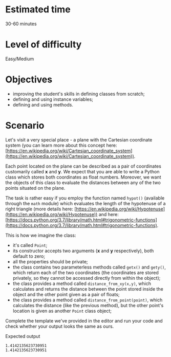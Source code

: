 # Estimated time

30-60 minutes

# Level of difficulty

Easy/Medium

# Objectives

- improving the student's skills in defining classes from scratch;
- defining and using instance variables;
- defining and using methods.

# Scenario

Let's visit a very special place - a plane with the Cartesian coordinate system (you can learn more about this concept here: [https://en.wikipedia.org/wiki/Cartesian_coordinate_system](https://en.wikipedia.org/wiki/Cartesian_coordinate_system)).

Each point located on the plane can be described as a pair of coordinates customarily called **x** and **y**. We expect that you are able to write a Python class which stores both coordinates as float numbers. Moreover, we want the objects of this class to evaluate the distances between any of the two points situated on the plane.

The task is rather easy if you employ the function named `hypot()` (available through the `math` module) which evaluates the length of the hypotenuse of a right triangle (more details here: [https://en.wikipedia.org/wiki/Hypotenuse](https://en.wikipedia.org/wiki/Hypotenuse)) and here: [https://docs.python.org/3.7/library/math.html#trigonometric-functions](https://docs.python.org/3.7/library/math.html#trigonometric-functions).

This is how we imagine the class:

- it's called `Point`;
- its constructor accepts two arguments (**x** and **y** respectively), both default to zero;
- all the properties should be private;
- the class contains two parameterless methods called `getx()` and `gety()`, which return each of the two coordinates (the coordinates are stored privately, so they cannot be accessed directly from within the object);
- the class provides a method called `distance_from_xy(x,y)`, which calculates and returns the distance between the point stored inside the object and the other point given as a pair of floats;
- the class provides a method called `distance_from_point(point)`, which calculates the distance (like the previous method), but the other point's location is given as another `Point` class object;

Complete the template we've provided in the editor and run your code and check whether your output looks the same as ours.

Expected output

```
1.4142135623730951
1.4142135623730951
```